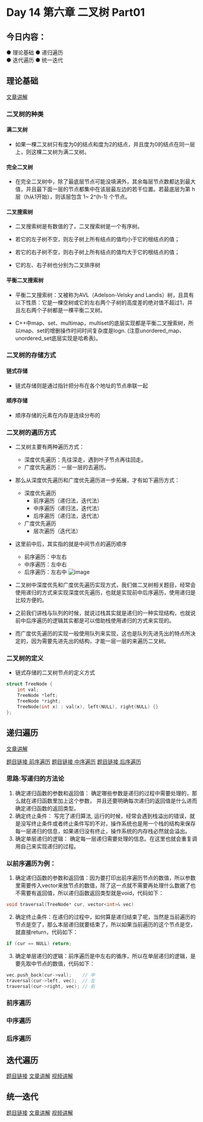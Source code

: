 # Day 14 第六章 二叉树 Part01

## 今日内容： 

● 理论基础
● 递归遍历  
● 迭代遍历
● 统一迭代


## 理论基础
[文章讲解](https://programmercarl.com/%E4%BA%8C%E5%8F%89%E6%A0%91%E7%90%86%E8%AE%BA%E5%9F%BA%E7%A1%80.html#%E9%A2%98%E7%9B%AE%E5%88%86%E7%B1%BB)

### 二叉树的种类
#### 满二叉树
- 如果一棵二叉树只有度为0的结点和度为2的结点，并且度为0的结点在同一层上，则这棵二叉树为满二叉树。
  
#### 完全二叉树
- 在完全二叉树中，除了最底层节点可能没填满外，其余每层节点数都达到最大值，并且最下面一层的节点都集中在该层最左边的若干位置。若最底层为第 h 层（h从1开始），则该层包含 1~ 2^(h-1) 个节点。

#### 二叉搜索树
- 二叉搜索树是有数值的了，二叉搜索树是一个有序树。
  
- 若它的左子树不空，则左子树上所有结点的值均小于它的根结点的值；
- 若它的右子树不空，则右子树上所有结点的值均大于它的根结点的值；
- 它的左、右子树也分别为二叉排序树

#### 平衡二叉搜索树
- 平衡二叉搜索树：又被称为AVL（Adelson-Velsky and Landis）树，且具有以下性质：它是一棵空树或它的左右两个子树的高度差的绝对值不超过1，并且左右两个子树都是一棵平衡二叉树。

- C++中map、set、multimap，multiset的底层实现都是平衡二叉搜索树，所以map、set的增删操作时间时间复杂度是logn. (注意unordered_map、unordered_set底层实现是哈希表)。

### 二叉树的存储方式
#### 链式存储
- 链式存储则是通过指针把分布在各个地址的节点串联一起
#### 顺序存储
- 顺序存储的元素在内存是连续分布的

### 二叉树的遍历方式
- 二叉树主要有两种遍历方式：
  - 深度优先遍历：先往深走，遇到叶子节点再往回走。
  - 广度优先遍历：一层一层的去遍历。

- 那么从深度优先遍历和广度优先遍历进一步拓展，才有如下遍历方式：
  - 深度优先遍历
    - 前序遍历（递归法，迭代法）
    - 中序遍历（递归法，迭代法）
    - 后序遍历（递归法，迭代法）
  - 广度优先遍历
    - 层次遍历（迭代法）

- 这里前中后，其实指的就是中间节点的遍历顺序
  - 前序遍历：中左右
  - 中序遍历：左中右
  - 后序遍历：左右中
![image](https://github.com/zhangchi0605/Algorithms_Exercises/assets/30234384/0ae0a94f-8ca8-4479-8a75-f4a873b07f58)

- 二叉树中深度优先和广度优先遍历实现方式，我们做二叉树相关题目，经常会使用递归的方式来实现深度优先遍历，也就是实现前中后序遍历，使用递归是比较方便的。
- 之前我们讲栈与队列的时候，就说过栈其实就是递归的一种实现结构，也就说前中后序遍历的逻辑其实都是可以借助栈使用递归的方式来实现的。
- 而广度优先遍历的实现一般使用队列来实现，这也是队列先进先出的特点所决定的，因为需要先进先出的结构，才能一层一层的来遍历二叉树。

### 二叉树的定义
- 链式存储的二叉树节点的定义方式
```cpp
struct TreeNode {
    int val;
    TreeNode *left;
    TreeNode *right;
    TreeNode(int x) : val(x), left(NULL), right(NULL) {}
};
```


## 递归遍历 
[文章讲解](https://programmercarl.com/%E4%BA%8C%E5%8F%89%E6%A0%91%E7%9A%84%E9%80%92%E5%BD%92%E9%81%8D%E5%8E%86.html#%E7%AE%97%E6%B3%95%E5%85%AC%E5%BC%80%E8%AF%BE)

[题目链接 前序遍历](https://leetcode.cn/problems/binary-tree-preorder-traversal/)
[题目链接 中序遍历](https://leetcode.cn/problems/binary-tree-inorder-traversal/)
[题目链接 后序遍历](https://leetcode.cn/problems/binary-tree-postorder-traversal/)

### 思路:写递归的方法论
  1. 确定递归函数的参数和返回值： 确定哪些参数是递归的过程中需要处理的，那么就在递归函数里加上这个参数， 并且还要明确每次递归的返回值是什么进而确定递归函数的返回类型。
  2. 确定终止条件： 写完了递归算法, 运行的时候，经常会遇到栈溢出的错误，就是没写终止条件或者终止条件写的不对，操作系统也是用一个栈的结构来保存每一层递归的信息，如果递归没有终止，操作系统的内存栈必然就会溢出。
  3. 确定单层递归的逻辑： 确定每一层递归需要处理的信息。在这里也就会重复调用自己来实现递归的过程。

### 以前序遍历为例：
1. 确定递归函数的参数和返回值：因为要打印出前序遍历节点的数值，所以参数里需要传入vector来放节点的数值，除了这一点就不需要再处理什么数据了也不需要有返回值，所以递归函数返回类型就是void，代码如下：
  ```cpp
  void traversal(TreeNode* cur, vector<int>& vec)
  ```
2. 确定终止条件：在递归的过程中，如何算是递归结束了呢，当然是当前遍历的节点是空了，那么本层递归就要结束了，所以如果当前遍历的这个节点是空，就直接return，代码如下：
  ```cpp
  if (cur == NULL) return;
  ```
3. 确定单层递归的逻辑：前序遍历是中左右的循序，所以在单层递归的逻辑，是要先取中节点的数值，代码如下：
  ```cpp
  vec.push_back(cur->val);    // 中
  traversal(cur->left, vec);  // 左
  traversal(cur->right, vec); // 右
  ```

### 前序遍历
### 中序遍历
### 后序遍历


## 迭代遍历
[题目链接]()
[文章讲解]()
[视频讲解]()

## 统一迭代
[题目链接]()
[文章讲解]()
[视频讲解]()
